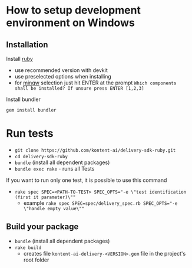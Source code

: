 # How to setup development environment on Windows

## Installation

Install [ruby](https://rubyinstaller.org/downloads/)

- use recommended version with devkit
- use preselected options when installing
- for [mingw](http://www.mingw.org/) selection just hit ENTER at the prompt `Which components shall be installed? If unsure press ENTER [1,2,3]`

Install bundler

`gem install bundler`

# Run tests
* `git clone https://github.com/kontent-ai/delivery-sdk-ruby.git`
* `cd delivery-sdk-ruby`
* `bundle` (install all dependent packages)
* `bundle exec rake` - runs all Tests

If you want to run only one test, it is possible to use this command

- `rake spec SPEC=<PATH-TO-TEST> SPEC_OPTS="-e \"test identification (first it parameter)\""`
  - example `rake spec SPEC=spec/delivery_spec.rb SPEC_OPTS="-e \"handle empty value\""`

## Build your package

- `bundle` (install all dependent packages)
- `rake build`
  - creates file `kontent-ai-delivery-<VERSION>.gem` file in the project's root folder
